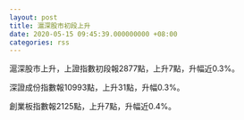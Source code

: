 ```yaml
---
layout: post
title: 滬深股市初段上升
date: 2020-05-15 09:45:39.000000000 +08:00
categories: rss
---
```


滬深股市上升，上證指數初段報2877點，上升7點，升幅近0.3%。

深證成份指數報10993點，上升31點，升幅0.3%。

創業板指數報2125點，上升7點，升幅近0.4%。
